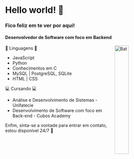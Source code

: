 # Hello world! 👋
### Fico feliz em te ver por aqui!
 
#### Desenvolvedor de Software com foco em Backend
 
<img align='right' src="https://i.pinimg.com/originals/45/40/cf/4540cfd8909197c2559dd30a7234f63e.gif" alt="Bat" style="width:30%">
 
🌱 Linguagens 🌱 
- JavaScript 
- Python
- Conhecimentos em C 
- MySQL | PostgreSQL, SQLite
- HTML | CSS 
  
 💻 Cursando 💻 

- Análise e Desenvolvimento de Sistemas - Unifatecie 
- Desenvolvimento de Software com foco em Back-end - Cubos Academy

Enfim, sinta-se a vontade para entrar em contato, estou disponível 24/7 🧐 

